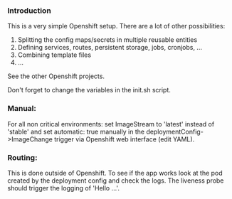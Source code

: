 ### Introduction

This is a very simple Openshift setup. There are a lot of other possibilities:

1. Splitting the config maps/secrets in multiple reusable entities
2. Defining services, routes, persistent storage, jobs, cronjobs, ...
3. Combining template files
4. ...

See the other Openshift projects.

Don't forget to change the variables in the init.sh script.

### Manual:

For all non critical environments: set ImageStream to 'latest' instead of 'stable' and set automatic: true manually in the deploymentConfig->ImageChange trigger via Openshift web interface (edit YAML).

### Routing:

This is done outside of Openshift. To see if the app works look at the pod created by the deployment config and check the logs. The liveness probe should trigger the logging of 'Hello ...'.
